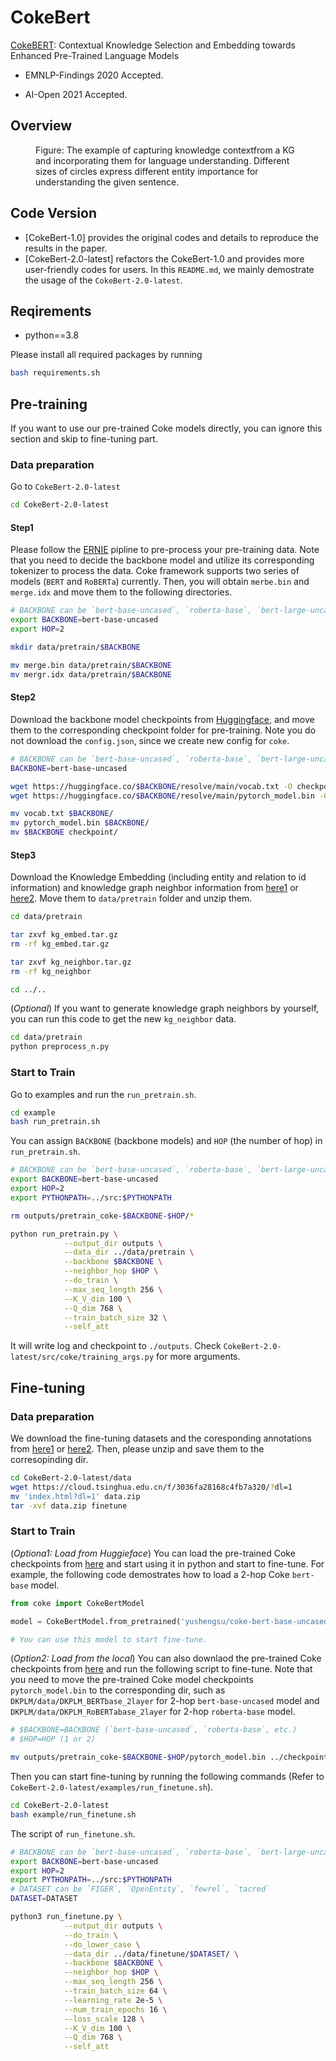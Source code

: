 # CokeBert
[CokeBERT](https://arxiv.org/abs/2009.13964): Contextual Knowledge Selection and Embedding towards Enhanced Pre-Trained Language Models

- EMNLP-Findings 2020 Accepted.

- AI-Open 2021 Accepted.


## Overview
<figure>
<figcaption>Figure: The example of capturing knowledge contextfrom a KG and incorporating them for language understanding. Different sizes of circles express different entity importance for understanding the given sentence.
</figcaption>
</figure>


## Code Version
- [CokeBert-1.0] provides the original codes and details to reproduce the results in the paper.
- [CokeBert-2.0-latest] refactors the CokeBert-1.0 and provides more user-friendly codes for users. In this `README.md`, we mainly demostrate the usage of the `CokeBert-2.0-latest`.  


<!--
#### v1.0
- [x] CokeBert
- [x] CokeRoberta
#### v2.0
- [x] CokeBert
- [x] CokeRoberta (will release soon)  
-->

## Reqirements
- python==3.8
<!--
- python>=3.8
- torch>=1.9.0
- transformers>=4.10
-->

Please install all required packages by running

```bash
bash requirements.sh
```



## Pre-training
If you want to use our pre-trained Coke models directly, you can ignore this section and skip to fine-tuning part.

### Data preparation
Go to `CokeBert-2.0-latest`
```bash
cd CokeBert-2.0-latest
```

#### Step1
Please follow the [ERNIE](https://github.com/thunlp/ERNIE "ERNIE") pipline to pre-process your pre-training data. Note that you need to decide the backbone model and utilize its corresponding tokenizer to process the data. Coke framework supports two series of models (`BERT` and `RoBERTa`) currently. Then, you will obtain `merbe.bin` and `merge.idx` and move them to the following directories.

```bash
# BACKBONE can be `bert-base-uncased`, `roberta-base`, `bert-large-uncased`, `roberta-large`
export BACKBONE=bert-base-uncased
export HOP=2

mkdir data/pretrain/$BACKBONE

mv merge.bin data/pretrain/$BACKBONE
mv mergr.idx data/pretrain/$BACKBONE
```

#### Step2
Download the backbone model checkpoints from [Huggingface](https://huggingface.co/models), and move them to the corresponding checkpoint folder for pre-training. Note you do not download the `config.json`, since we create new config for `coke`.
```bash
# BACKBONE can be `bert-base-uncased`, `roberta-base`, `bert-large-uncased`, `roberta-large`
BACKBONE=bert-base-uncased

wget https://huggingface.co/$BACKBONE/resolve/main/vocab.txt -O checkpoint/coke-$BACKBONE/vocab.txt
wget https://huggingface.co/$BACKBONE/resolve/main/pytorch_model.bin -O checkpoint/coke-$BACKBONE/pytorch_model.bin

mv vocab.txt $BACKBONE/
mv pytorch_model.bin $BACKBONE/
mv $BACKBONE checkpoint/
```

#### Step3
Download the Knowledge Embedding (including entity and relation to id information) and knowledge graph neighbor information from [here1](https://drive.google.com/drive/folders/116FG9U-U4r674dgfBBL3qMceGXTTcaxc?usp=sharing) or [here2](https://cloud.tsinghua.edu.cn/d/dd92eb793c224cea8ec9/). Move them to `data/pretrain` folder and unzip them.

```bash
cd data/pretrain

tar zxvf kg_embed.tar.gz
rm -rf kg_embed.tar.gz

tar zxvf kg_neighbor.tar.gz
rm -rf kg_neighbor

cd ../..
```

(*Optional*) If you want to generate knowledge graph neighbors by yourself, you can 
run this code to get the new `kg_neighbor` data.
```bash
cd data/pretrain
python preprocess_n.py
```


### Start to Train
Go to examples and run the `run_pretrain.sh`.
```bash
cd example
bash run_pretrain.sh
```
You can assign `BACKBONE` (backbone models) and `HOP` (the number of hop) in `run_pretrain.sh`.
```bash
# BACKBONE can be `bert-base-uncased`, `roberta-base`, `bert-large-uncased`, `roberta-large`
export BACKBONE=bert-base-uncased
export HOP=2
export PYTHONPATH=../src:$PYTHONPATH

rm outputs/pretrain_coke-$BACKBONE-$HOP/*

python run_pretrain.py \
            --output_dir outputs \
            --data_dir ../data/pretrain \
            --backbone $BACKBONE \
            --neighbor_hop $HOP \
            --do_train \
            --max_seq_length 256 \
            --K_V_dim 100 \
            --Q_dim 768 \
            --train_batch_size 32 \
            --self_att
```
It will write log and checkpoint to `./outputs`. Check `CokeBert-2.0-latest/src/coke/training_args.py` for more arguments.






## Fine-tuning


### Data preparation
We download the fine-tuning datasets and the coresponding annotations from [here1](https://drive.google.com/file/d/1HlWw7Q6-dFSm9jNSCh4VaBf1PlGqt9im/view) or [here2](https://cloud.tsinghua.edu.cn/f/3036fa28168c4fb7a320/?dl=1). Then, please unzip and save them to the corresopinding dir.

```bash
cd CokeBert-2.0-latest/data
wget https://cloud.tsinghua.edu.cn/f/3036fa28168c4fb7a320/?dl=1 
mv 'index.html?dl=1' data.zip
tar -xvf data.zip finetune
```


### Start to Train
(*Optiona1: Load from Huggieface*) You can load the pre-trained Coke checkpoints from [here](https://huggingface.co/yushengsu/CokeBERT) and start using it in python and start to fine-tune. For example, the following code demostrates how to load a 2-hop Coke `bert-base` model.

```python
from coke import CokeBertModel

model = CokeBertModel.from_pretrained('yushengsu/coke-bert-base-uncased-2hop')

# You can use this model to start fine-tune.
```


(*Option2: Load from the local*) You can also downlaod the pre-trained Coke checkpoints from [here](https://huggingface.co/yushengsu/CokeBERT) and run the following script to fine-tune. Note that you need to  move the pre-trained Coke model checkpoints `pytorch_model.bin` to the corresponding dir, such as `DKPLM/data/DKPLM_BERTbase_2layer` for 2-hop `bert-base-uncased` model and `DKPLM/data/DKPLM_RoBERTabase_2layer` for 2-hop `roberta-base` model.

```bash
# $BACKBONE=BACKBONE (`bert-base-uncased`, `roberta-base`, etc.)
# $HOP=HOP (1 or 2)

mv outputs/pretrain_coke-$BACKBONE-$HOP/pytorch_model.bin ../checkpoint/coke-$BACKBONE/pytorch_model.bin
```

<!--
FewRel
Figer
Open Entity
TACRED
-->

Then you can start fine-tuning by running the following commands (Refer to `CokeBert-2.0-latest/examples/run_finetune.sh`).
```bash
cd CokeBert-2.0-latest
bash example/run_finetune.sh
```

The script of `run_finetune.sh`.
```bash
# BACKBONE can be `bert-base-uncased`, `roberta-base`, `bert-large-uncased`, `roberta-large`
export BACKBONE=bert-base-uncased
export HOP=2
export PYTHONPATH=../src:$PYTHONPATH
# DATASET can be `FIGER`, `OpenEntity`, `fewrel`, `tacred`
DATASET=DATASET

python3 run_finetune.py \
            --output_dir outputs \
            --do_train \
            --do_lower_case \
            --data_dir ../data/finetune/$DATASET/ \
            --backbone $BACKBONE \
            --neighbor_hop $HOP \
            --max_seq_length 256 \
            --train_batch_size 64 \
            --learning_rate 2e-5 \
            --num_train_epochs 16 \
            --loss_scale 128 \
            --K_V_dim 100 \
            --Q_dim 768 \
            --self_att
```